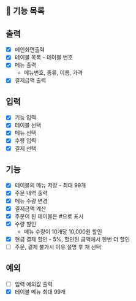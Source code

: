 ## 🚀 기능 목록
## 출력
- [x] 메인화면출력
- [x] 테이블 목록 - 테이블 번호
- [x] 메뉴 출력 
  - 메뉴번호, 종류, 이름, 가격 
- [x] 결제금액 출력
## 입력
- [x] 기능 입력
- [x] 테이블 선택
- [x] 메뉴 선택
- [x] 수량 입력
- [x] 결제 선택

## 기능
- [x] 테이블의 메뉴 저장 - 최대 99개
- [x] 주문 내역 출력
- [x] 메뉴 수량 변경
- [x] 결제금액 계산
- [x] 주문이 된 테이블은 #으로 표시
- [x] 수량 할인
  - 메뉴 수량이 10개당 10,000원 할인
- [x] 현금 결제 할인 - 5%, 할인된 금액에서 한번 더 할인
- [ ] 주문, 결제 불가시 이유 설명 후 재 선택

## 예외
- [ ] 입력 예외값 출력
- [x] 테이블 메뉴 최대 99개